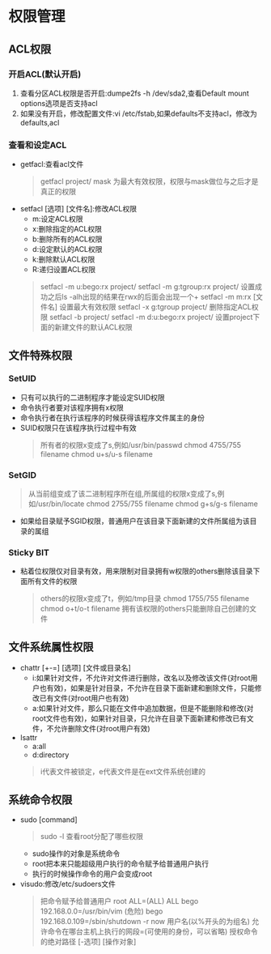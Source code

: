 # 权限管理

## ACL权限

### 开启ACL(默认开启)
1. 查看分区ACL权限是否开启:dumpe2fs -h /dev/sda2,查看Default mount options选项是否支持acl
2. 如果没有开启，修改配置文件:vi /etc/fstab,如果defaults不支持acl，修改为defaults,acl

### 查看和设定ACL
- getfacl:查看acl文件
    > getfacl project/
    > mask 为最大有效权限，权限与mask做位与之后才是真正的权限
- setfacl [选项] [文件名]:修改ACL权限
    - m:设定ACL权限
    - x:删除指定的ACL权限
    - b:删除所有的ACL权限
    - d:设定默认的ACL权限
    - k:删除默认ACL权限
    - R:递归设置ACL权限
    > setfacl -m u:bego:rx project/
    > setfacl -m g:tgroup:rx project/
    > 设置成功之后ls -alh出现的结果在rwx的后面会出现一个+
    > setfacl -m m:rx [文件名] 设置最大有效权限
    > setfacl -x g:tgroup project/ 删除指定ACL权限
    > setfacl -b project/
    > setfacl -m d:u:bego:rx project/ 设置project下面的新建文件的默认ACL权限

## 文件特殊权限

### SetUID

- 只有可以执行的二进制程序才能设定SUID权限
- 命令执行者要对该程序拥有x权限
- 命令执行者在执行该程序的时候获得该程序文件属主的身份
- SUID权限只在该程序执行过程中有效
    > 所有者的权限x变成了s,例如/usr/bin/passwd
    > chmod 4755/755 filename
    > chmod u+s/u-s filename
### SetGID
> 从当前组变成了该二进制程序所在组,所属组的权限x变成了s,例如/usr/bin/locate
> chmod 2755/755 filename
> chmod g+s/g-s filename
- 如果给目录赋予SGID权限，普通用户在该目录下面新建的文件所属组为该目录的属组

### Sticky BIT
- 粘着位权限仅对目录有效，用来限制对目录拥有w权限的others删除该目录下面所有文件的权限
    > others的权限x变成了t，例如/tmp目录
    > chmod 1755/755 filename
    > chmod o+t/o-t filename
    > 拥有该权限的others只能删除自己创建的文件
## 文件系统属性权限
- chattr [+-=] [选项] [文件或目录名]
    - i:如果针对文件，不允许对文件进行删除，改名以及修改该文件(对root用户也有效)，如果是针对目录，不允许在目录下面新建和删除文件，只能修改已有文件(对root用户也有效)
    - a:如果针对文件，那么只能在文件中追加数据，但是不能删除和修改(对root文件也有效)，如果针对目录，只允许在目录下面新建和修改已有文件，不允许删除文件(对root用户有效)
- lsattr
    - a:all
    - d:directory
    > i代表文件被锁定，e代表文件是在ext文件系统创建的

## 系统命令权限
- sudo [command]
    > sudo -l 查看root分配了哪些权限 
    - sudo操作的对象是系统命令
    - root把本来只能超级用户执行的命令赋予给普通用户执行
    - 执行的时候操作命令的用户会变成root
- visudo:修改/etc/sudoers文件
    > 把命令赋予给普通用户
    > root ALL=(ALL) ALL
    > bego 192.168.0.0=/usr/bin/vim (危险)
    > bego 192.168.0.109=/sbin/shutdown -r now
    > 用户名(以%开头的为组名) 允许命令在哪台主机上执行的网段=(可使用的身份，可以省略) 授权命令的绝对路径 [-选项] [操作对象]
